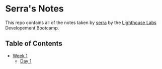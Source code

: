 # Serra's Notes

This repo contains all of the notes taken by [serra](https://github.com/teknoboten) by the [Lighthouse Labs](https://www.lighthouselabs.ca/) Developement Bootcamp.

## Table of Contents
  * [Week 1](/Week_1)
    * [Day 1](/Week_1/Day_1)
